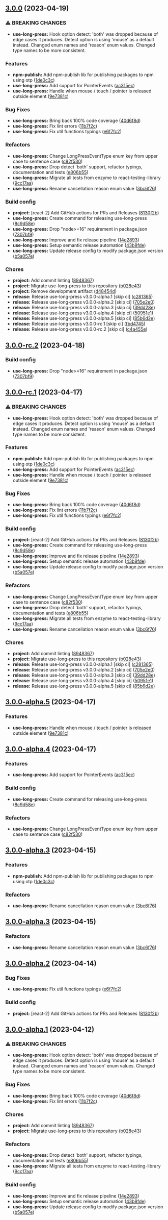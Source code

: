 ## [3.0.0](https://github.com/minwork/react/compare/use-long-press-v2.0.3...use-long-press-v3.0.0) (2023-04-19)


### ⚠ BREAKING CHANGES

* **use-long-press:** Hook option detect: 'both' was dropped because of edge cases it produces.
Detect option is using 'mouse' as a default instead.
Changed enum names and 'reason' enum values. Changed type names to be more consistent.

### Features

* **npm-publish:** Add npm-publish lib for publishing packages to npm using otp ([1de0c3c](https://github.com/minwork/react/commit/1de0c3c4dabbd0b25f8d50f3d2acf819d9f16099))
* **use-long-press:** Add support for PointerEvents ([ac315ec](https://github.com/minwork/react/commit/ac315ec56e8522c502ab39d02f47fce4219acc1b))
* **use-long-press:** Handle when mouse / touch / pointer is released outside element ([9e7381c](https://github.com/minwork/react/commit/9e7381c5082ab78b9e0d6f0e17b3331f496d31d8))


### Bug Fixes

* **use-long-press:** Bring back 100% code coverage ([40d6f8d](https://github.com/minwork/react/commit/40d6f8d8eb7357826411167b365b22b287e07c60))
* **use-long-press:** Fix lint errors ([11b7f2c](https://github.com/minwork/react/commit/11b7f2cb48df32c586c3566f87e366c81d0d0f7e))
* **use-long-press:** Fix util functions typings ([e6f7fc2](https://github.com/minwork/react/commit/e6f7fc2bd7b20a07e18660b46a4560a2377f617d))


### Refactors

* **use-long-press:** Change LongPressEventType enum key from upper case to sentence case ([c82f530](https://github.com/minwork/react/commit/c82f53012ed5714a15a839cfd5c64843bf563f37))
* **use-long-press:** Drop detect 'both' support, refactor typings, documentation and tests ([e806b55](https://github.com/minwork/react/commit/e806b55657574a2ea2068b2ac6881371427dc698))
* **use-long-press:** Migrate all tests from enzyme to react-testing-library ([9cc17aa](https://github.com/minwork/react/commit/9cc17aa5361a67a2e48226b60f80ff467fdd6e7e))
* **use-long-press:** Rename cancellation reason enum value ([3bc6f76](https://github.com/minwork/react/commit/3bc6f765aa2b3553f7810de80b8ef05061c5b24f))


### Build config

* **project:** [react-2] Add GitHub actions for PRs and Releases ([8130f2b](https://github.com/minwork/react/commit/8130f2b6a0c851f013f2a10dc45ed962c0dd9f55))
* **use-long-press:** Create command for releasing use-long-press ([8c9d58e](https://github.com/minwork/react/commit/8c9d58ebf3a160c2d497897bfb7fbb0c501c5778))
* **use-long-press:** Drop "node>=16" requirement in package.json ([7307bf9](https://github.com/minwork/react/commit/7307bf9cb0126ebefa0618bae044bd31ea3a7ee9))
* **use-long-press:** Improve and fix release pipeline ([14e2893](https://github.com/minwork/react/commit/14e28930fbe2eca2dff0aad187ec6178adf027b1))
* **use-long-press:** Setup semantic release automation ([43b8fde](https://github.com/minwork/react/commit/43b8fde88ccd76c37804e2dde84dedc08b9bd98b))
* **use-long-press:** Update release config to modify package.json version ([b5a057e](https://github.com/minwork/react/commit/b5a057e5ae51bbce7a3c25cf72ab1750bb3a5208))


### Chores

* **project:** Add commit linting ([8948367](https://github.com/minwork/react/commit/894836741f236d9f516dbe1df8cb401f426fb944))
* **project:** Migrate use-long-press to this repository ([b028e43](https://github.com/minwork/react/commit/b028e4399e77b04c0777ba2fe3ff4441cb5deaa2))
* **project:** Remove development artifact ([d48454d](https://github.com/minwork/react/commit/d48454dbcab2106adc6f280a9d98d2345c65d309))
* **release:** Release use-long-press v3.0.0-alpha.1 [skip ci] ([c281365](https://github.com/minwork/react/commit/c28136545d03f7b934781fa143cf16f0faa97c98))
* **release:** Release use-long-press v3.0.0-alpha.2 [skip ci] ([705e2e0](https://github.com/minwork/react/commit/705e2e0570397c122f73d4616de08b0f4338f33d))
* **release:** Release use-long-press v3.0.0-alpha.3 [skip ci] ([39dd28e](https://github.com/minwork/react/commit/39dd28ee8fcc8020c89060db8920c28d6c77a7dc))
* **release:** Release use-long-press v3.0.0-alpha.4 [skip ci] ([50951e1](https://github.com/minwork/react/commit/50951e153c918b0d3a7246b71accee7b7f9b38af))
* **release:** Release use-long-press v3.0.0-alpha.5 [skip ci] ([85b6d2e](https://github.com/minwork/react/commit/85b6d2e790f92bde958b50638d8ea372d49ecccb))
* **release:** Release use-long-press v3.0.0-rc.1 [skip ci] ([fbd4745](https://github.com/minwork/react/commit/fbd4745bc7ab5822bf91c7ae186582a0a515a9f7))
* **release:** Release use-long-press v3.0.0-rc.2 [skip ci] ([c4a455e](https://github.com/minwork/react/commit/c4a455e1f71916f3cb033d9851e4426875b9d695))

## [3.0.0-rc.2](https://github.com/minwork/react/compare/use-long-press-v3.0.0-rc.1...use-long-press-v3.0.0-rc.2) (2023-04-18)


### Build config

* **use-long-press:** Drop "node>=16" requirement in package.json ([7307bf9](https://github.com/minwork/react/commit/7307bf9cb0126ebefa0618bae044bd31ea3a7ee9))

## [3.0.0-rc.1](https://github.com/minwork/react/compare/use-long-press-v2.0.3...use-long-press-v3.0.0-rc.1) (2023-04-17)


### ⚠ BREAKING CHANGES

* **use-long-press:** Hook option detect: 'both' was dropped because of edge cases it produces.
Detect option is using 'mouse' as a default instead.
Changed enum names and 'reason' enum values. Changed type names to be more consistent.

### Features

* **npm-publish:** Add npm-publish lib for publishing packages to npm using otp ([1de0c3c](https://github.com/minwork/react/commit/1de0c3c4dabbd0b25f8d50f3d2acf819d9f16099))
* **use-long-press:** Add support for PointerEvents ([ac315ec](https://github.com/minwork/react/commit/ac315ec56e8522c502ab39d02f47fce4219acc1b))
* **use-long-press:** Handle when mouse / touch / pointer is released outside element ([9e7381c](https://github.com/minwork/react/commit/9e7381c5082ab78b9e0d6f0e17b3331f496d31d8))


### Bug Fixes

* **use-long-press:** Bring back 100% code coverage ([40d6f8d](https://github.com/minwork/react/commit/40d6f8d8eb7357826411167b365b22b287e07c60))
* **use-long-press:** Fix lint errors ([11b7f2c](https://github.com/minwork/react/commit/11b7f2cb48df32c586c3566f87e366c81d0d0f7e))
* **use-long-press:** Fix util functions typings ([e6f7fc2](https://github.com/minwork/react/commit/e6f7fc2bd7b20a07e18660b46a4560a2377f617d))


### Build config

* **project:** [react-2] Add GitHub actions for PRs and Releases ([8130f2b](https://github.com/minwork/react/commit/8130f2b6a0c851f013f2a10dc45ed962c0dd9f55))
* **use-long-press:** Create command for releasing use-long-press ([8c9d58e](https://github.com/minwork/react/commit/8c9d58ebf3a160c2d497897bfb7fbb0c501c5778))
* **use-long-press:** Improve and fix release pipeline ([14e2893](https://github.com/minwork/react/commit/14e28930fbe2eca2dff0aad187ec6178adf027b1))
* **use-long-press:** Setup semantic release automation ([43b8fde](https://github.com/minwork/react/commit/43b8fde88ccd76c37804e2dde84dedc08b9bd98b))
* **use-long-press:** Update release config to modify package.json version ([b5a057e](https://github.com/minwork/react/commit/b5a057e5ae51bbce7a3c25cf72ab1750bb3a5208))


### Refactors

* **use-long-press:** Change LongPressEventType enum key from upper case to sentence case ([c82f530](https://github.com/minwork/react/commit/c82f53012ed5714a15a839cfd5c64843bf563f37))
* **use-long-press:** Drop detect 'both' support, refactor typings, documentation and tests ([e806b55](https://github.com/minwork/react/commit/e806b55657574a2ea2068b2ac6881371427dc698))
* **use-long-press:** Migrate all tests from enzyme to react-testing-library ([9cc17aa](https://github.com/minwork/react/commit/9cc17aa5361a67a2e48226b60f80ff467fdd6e7e))
* **use-long-press:** Rename cancellation reason enum value ([3bc6f76](https://github.com/minwork/react/commit/3bc6f765aa2b3553f7810de80b8ef05061c5b24f))


### Chores

* **project:** Add commit linting ([8948367](https://github.com/minwork/react/commit/894836741f236d9f516dbe1df8cb401f426fb944))
* **project:** Migrate use-long-press to this repository ([b028e43](https://github.com/minwork/react/commit/b028e4399e77b04c0777ba2fe3ff4441cb5deaa2))
* **release:** Release use-long-press v3.0.0-alpha.1 [skip ci] ([c281365](https://github.com/minwork/react/commit/c28136545d03f7b934781fa143cf16f0faa97c98))
* **release:** Release use-long-press v3.0.0-alpha.2 [skip ci] ([705e2e0](https://github.com/minwork/react/commit/705e2e0570397c122f73d4616de08b0f4338f33d))
* **release:** Release use-long-press v3.0.0-alpha.3 [skip ci] ([39dd28e](https://github.com/minwork/react/commit/39dd28ee8fcc8020c89060db8920c28d6c77a7dc))
* **release:** Release use-long-press v3.0.0-alpha.4 [skip ci] ([50951e1](https://github.com/minwork/react/commit/50951e153c918b0d3a7246b71accee7b7f9b38af))
* **release:** Release use-long-press v3.0.0-alpha.5 [skip ci] ([85b6d2e](https://github.com/minwork/react/commit/85b6d2e790f92bde958b50638d8ea372d49ecccb))

## [3.0.0-alpha.5](https://github.com/minwork/react/compare/use-long-press-v3.0.0-alpha.4...use-long-press-v3.0.0-alpha.5) (2023-04-17)


### Features

* **use-long-press:** Handle when mouse / touch / pointer is released outside element ([9e7381c](https://github.com/minwork/react/commit/9e7381c5082ab78b9e0d6f0e17b3331f496d31d8))

## [3.0.0-alpha.4](https://github.com/minwork/react/compare/use-long-press-v3.0.0-alpha.3...use-long-press-v3.0.0-alpha.4) (2023-04-17)


### Features

* **use-long-press:** Add support for PointerEvents ([ac315ec](https://github.com/minwork/react/commit/ac315ec56e8522c502ab39d02f47fce4219acc1b))


### Build config

* **use-long-press:** Create command for releasing use-long-press ([8c9d58e](https://github.com/minwork/react/commit/8c9d58ebf3a160c2d497897bfb7fbb0c501c5778))


### Refactors

* **use-long-press:** Change LongPressEventType enum key from upper case to sentence case ([c82f530](https://github.com/minwork/react/commit/c82f53012ed5714a15a839cfd5c64843bf563f37))

## [3.0.0-alpha.3](https://github.com/minwork/react/compare/use-long-press-v3.0.0-alpha.2...use-long-press-v3.0.0-alpha.3) (2023-04-15)


### Features

* **npm-publish:** Add npm-publish lib for publishing packages to npm using otp ([1de0c3c](https://github.com/minwork/react/commit/1de0c3c4dabbd0b25f8d50f3d2acf819d9f16099))


### Refactors

* **use-long-press:** Rename cancellation reason enum value ([3bc6f76](https://github.com/minwork/react/commit/3bc6f765aa2b3553f7810de80b8ef05061c5b24f))

## [3.0.0-alpha.3](https://github.com/minwork/react/compare/use-long-press-v3.0.0-alpha.2...use-long-press-v3.0.0-alpha.3) (2023-04-15)


### Refactors

* **use-long-press:** Rename cancellation reason enum value ([3bc6f76](https://github.com/minwork/react/commit/3bc6f765aa2b3553f7810de80b8ef05061c5b24f))

## [3.0.0-alpha.2](https://github.com/minwork/react/compare/use-long-press-v3.0.0-alpha.1...use-long-press-v3.0.0-alpha.2) (2023-04-14)


### Bug Fixes

* **use-long-press:** Fix util functions typings ([e6f7fc2](https://github.com/minwork/react/commit/e6f7fc2bd7b20a07e18660b46a4560a2377f617d))


### Build config

* **project:** [react-2] Add GitHub actions for PRs and Releases ([8130f2b](https://github.com/minwork/react/commit/8130f2b6a0c851f013f2a10dc45ed962c0dd9f55))

## [3.0.0-alpha.1](https://github.com/minwork/react/compare/use-long-press-v2.0.3...use-long-press-v3.0.0-alpha.1) (2023-04-12)


### ⚠ BREAKING CHANGES

* **use-long-press:** Hook option detect: 'both' was dropped because of edge cases it produces.
Detect option is using 'mouse' as a default instead.
Changed enum names and 'reason' enum values. Changed type names to be more consistent.

### Bug Fixes

* **use-long-press:** Bring back 100% code coverage ([40d6f8d](https://github.com/minwork/react/commit/40d6f8d8eb7357826411167b365b22b287e07c60))
* **use-long-press:** Fix lint errors ([11b7f2c](https://github.com/minwork/react/commit/11b7f2cb48df32c586c3566f87e366c81d0d0f7e))


### Chores

* **project:** Add commit linting ([8948367](https://github.com/minwork/react/commit/894836741f236d9f516dbe1df8cb401f426fb944))
* **project:** Migrate use-long-press to this repository ([b028e43](https://github.com/minwork/react/commit/b028e4399e77b04c0777ba2fe3ff4441cb5deaa2))


### Refactors

* **use-long-press:** Drop detect 'both' support, refactor typings, documentation and tests ([e806b55](https://github.com/minwork/react/commit/e806b55657574a2ea2068b2ac6881371427dc698))
* **use-long-press:** Migrate all tests from enzyme to react-testing-library ([9cc17aa](https://github.com/minwork/react/commit/9cc17aa5361a67a2e48226b60f80ff467fdd6e7e))


### Build config

* **use-long-press:** Improve and fix release pipeline ([14e2893](https://github.com/minwork/react/commit/14e28930fbe2eca2dff0aad187ec6178adf027b1))
* **use-long-press:** Setup semantic release automation ([43b8fde](https://github.com/minwork/react/commit/43b8fde88ccd76c37804e2dde84dedc08b9bd98b))
* **use-long-press:** Update release config to modify package.json version ([b5a057e](https://github.com/minwork/react/commit/b5a057e5ae51bbce7a3c25cf72ab1750bb3a5208))
